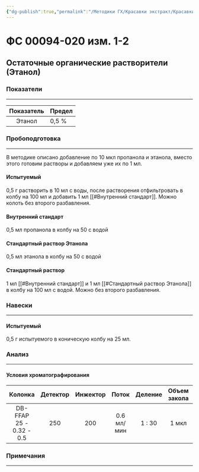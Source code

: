 ```yaml
---
{"dg-publish":true,"permalink":"/Методики ГХ/Красавки экстракт/Красавки экстракт/"}
---
```


#  ФС 00094-020 изм. 1-2

## Остаточные органические растворители (Этанол)
### Показатели
___

| Показатель | Предел |
| :--------: | :----- |
|   Этанол   | 0,5 %  |

### Пробоподготовка
___

В методике описано добавление по 10 мкл пропанола и этанола, вместо этого готовим растворы и добавляем уже их по 1 мл.
#### Испытуемый 
 0,5 г растворить в 10 мл с воды, после растворения отфильтровать в колбу на 100 мл и добавить 1 мл [[#Внутренний стандарт]]. Можно колоть без второго разбавления.
#### Внутренний стандарт
0,5 мл пропанола в колбу на 50 с водой
#### Стандартный раствор Этанола
0,5 мл этанола в колбу на 50 с водой
#### Стандартный раствор
1 мл [[#Внутренний стандарт]] и 1 мл [[#Стандартный раствор Этанола]] в колбу на 100 мл с водой. Можно без второго разбавления.

### Навески
___
#### Испытуемый 
0,5 г испытуемого в коническую колбу на 25 мл.

### Анализ
___

#### Условия хроматографирования

|           Колонка           | Детектор | Инжектор |   Поток    | Деление | Объем закола |       Температуры        |
| :-------------------------: | :------: | :------: | :--------: | :-----: | :----------: | :----------------------: |
| DB-FFAP <br>25 - 0.32 - 0.5 |   250    |   200    | 0.6 мл/мин | 1 : 30  |    1 мкл     | 70 - 4 -20<br>210 - 5 -0 |

### Примечания
___




